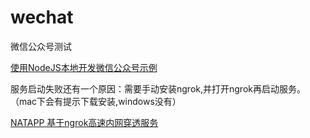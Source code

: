 # wechat
微信公众号测试

[使用NodeJS本地开发微信公众号示例][1]

[1]: http://blog.qqbrowser.cc/node_robot/ "使用NodeJS本地开发微信公众号示例"

服务启动失败还有一个原因：需要手动安装ngrok,并打开ngrok再启动服务。（mac下会有提示下载安装,windows没有）

[NATAPP 基于ngrok高速内网穿透服务][2]

[2]: https://natapp.cn/ "NATAPP 基于ngrok高速内网穿透服务"

